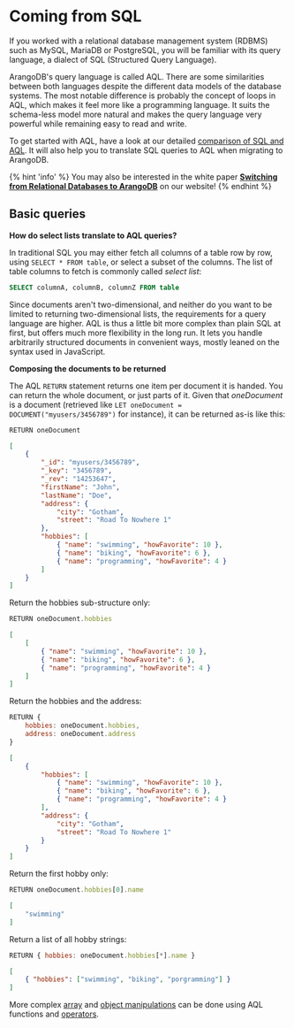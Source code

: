 Coming from SQL
===============

If you worked with a relational database management system (RDBMS) such as MySQL,
MariaDB or PostgreSQL, you will be familiar with its query language, a dialect
of SQL (Structured Query Language).

ArangoDB's query language is called AQL. There are some similarities between both
languages despite the different data models of the database systems. The most
notable difference is probably the concept of loops in AQL, which makes it feel
more like a programming language. It suits the schema-less model more natural
and makes the query language very powerful while remaining easy to read and write.

To get started with AQL, have a look at our detailed
[comparison of SQL and AQL](https://arangodb.com/why-arangodb/sql-aql-comparison/).
It will also help you to translate SQL queries to AQL when migrating to ArangoDB.

{% hint 'info' %}
You may also be interested in the white paper
[**Switching from Relational Databases to ArangoDB**](https://www.arangodb.com/white-paper-switching-relational-database/)
on our website!
{% endhint %}

Basic queries
-------------

**How do select lists translate to AQL queries?**

In traditional SQL you may either fetch all columns of a table row by row, using
`SELECT * FROM table`, or select a subset of the columns. The list of table
columns to fetch is commonly called *select list*:

```sql
SELECT columnA, columnB, columnZ FROM table
```

Since documents aren't two-dimensional, and neither do you want to be limited to
returning two-dimensional lists, the requirements for a query language are higher.
AQL is thus a little bit more complex than plain SQL at first, but offers much
more flexibility in the long run. It lets you handle arbitrarily structured
documents in convenient ways, mostly leaned on the syntax used in JavaScript.

**Composing the documents to be returned**

The AQL `RETURN` statement returns one item per document it is handed. You can
return the whole document, or just parts of it. Given that *oneDocument* is
a document (retrieved like `LET oneDocument = DOCUMENT("myusers/3456789")`
for instance), it can be returned as-is like this:

```js
RETURN oneDocument
```

```json
[
    {
        "_id": "myusers/3456789",
        "_key": "3456789",
        "_rev": "14253647",
        "firstName": "John",
        "lastName": "Doe",
        "address": {
            "city": "Gotham",
            "street": "Road To Nowhere 1"
        },
        "hobbies": [
            { "name": "swimming", "howFavorite": 10 },
            { "name": "biking", "howFavorite": 6 },
            { "name": "programming", "howFavorite": 4 }
        ]
    }
]
```

Return the hobbies sub-structure only:

```js
RETURN oneDocument.hobbies
```

```json
[
    [
        { "name": "swimming", "howFavorite": 10 },
        { "name": "biking", "howFavorite": 6 },
        { "name": "programming", "howFavorite": 4 }
    ]
]
```

Return the hobbies and the address:

```js
RETURN {
    hobbies: oneDocument.hobbies,
    address: oneDocument.address
}
```

```json
[
    {
        "hobbies": [
            { "name": "swimming", "howFavorite": 10 },
            { "name": "biking", "howFavorite": 6 },
            { "name": "programming", "howFavorite": 4 }
        ],
        "address": {
            "city": "Gotham",
            "street": "Road To Nowhere 1"
        }
    }
]
```

Return the first hobby only:

```js
RETURN oneDocument.hobbies[0].name
```

```json
[
    "swimming"
]
```

Return a list of all hobby strings:

```js
RETURN { hobbies: oneDocument.hobbies[*].name }
```

```json
[
    { "hobbies": ["swimming", "biking", "porgramming"] }
]
```

More complex [array](../../AQL/Functions/Array.html) and
[object manipulations](../../AQL/Functions/Document.html) can be done using
AQL functions and [operators](../../AQL/Operators.html).
